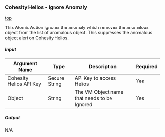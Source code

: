 ### <a name="ignore-anomaly"></a> Cohesity Helios - Ignore Anomaly
[top](#Cisco-SecureX-Integration)

This Atomic Action ignores the anomaly which removes the anomalous object from the list of anomalous object. This suppresses the anomalous object alert on Cohesity Helios.

##### Input

| **Argument Name** | **Type** | **Description** | **Required** |
| --- | --- |--- | --- |
| Cohesity Helios API Key | Secure String | API Key to access Helios | Yes | 
| Object | String | The VM Object name that needs to be Ignored   | Yes | 

##### Output

N/A